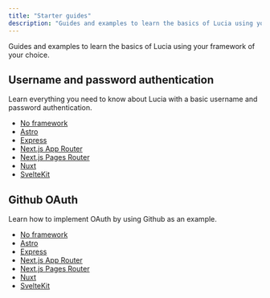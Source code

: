 ```yaml
---
title: "Starter guides"
description: "Guides and examples to learn the basics of Lucia using your framework of your choice."
---
```


Guides and examples to learn the basics of Lucia using your framework of your choice.

## Username and password authentication

Learn everything you need to know about Lucia with a basic username and password authentication.

- [No framework](/guidebook/sign-in-with-username-and-password)
- [Astro](/guidebook/sign-in-with-username-and-password/astro)
- [Express](/guidebook/sign-in-with-username-and-password/express)
- [Next.js App Router](/guidebook/sign-in-with-username-and-password/nextjs-app)
- [Next.js Pages Router](/guidebook/sign-in-with-username-and-password/nextjs-pages)
- [Nuxt](/guidebook/sign-in-with-username-and-password/nuxt)
- [SvelteKit](/guidebook/sign-in-with-username-and-password/sveltekit)

## Github OAuth

Learn how to implement OAuth by using Github as an example.

- [No framework]()
- [Astro]()
- [Express]()
- [Next.js App Router]()
- [Next.js Pages Router]()
- [Nuxt]()
- [SvelteKit]()
